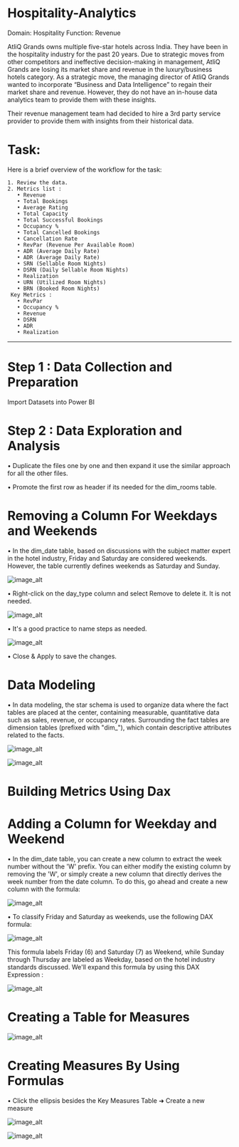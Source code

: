 # Hospitality-Analytics

Domain:  Hospitality       Function: Revenue

  AtliQ Grands owns multiple five-star hotels across India. They have been in the hospitality industry for the past 20 years. 
  Due to strategic moves from other competitors and ineffective decision-making in management, AtliQ Grands are losing its 
  market share and revenue in the luxury/business hotels category. As a strategic move, the managing director of AtliQ Grands
  wanted to incorporate “Business and Data Intelligence” to regain their market share and revenue. However, they do not have
  an in-house data analytics team to provide them with these insights.

  Their revenue management team had decided to hire a 3rd party service provider to provide them with insights from their 
  historical data.

# Task:  

  Here is a brief overview of the workflow for the task:

    1. Review the data.
    2. Metrics list :
       • Revenue
       • Total Bookings
       • Average Rating
       • Total Capacity
       • Total Successful Bookings
       • Occupancy % 
       • Total Cancelled Bookings
       • Cancellation Rate
       • RevPar (Revenue Per Available Room)
       • ADR (Average Daily Rate)
       • ADR (Average Daily Rate)
       • SRN (Sellable Room Nights)
       • DSRN (Daily Sellable Room Nights)
       • Realization
       • URN (Utilized Room Nights)
       • BRN (Booked Room Nights)
     Key Metrics :
       • RevPar 
       • Occupancy %
       • Revenue
       • DSRN
       • ADR
       • Realization 
--------------------------------------------------------------------------------------------------------------------------------

# Step 1 : Data Collection and Preparation

Import Datasets into Power BI

# Step 2 : Data Exploration and Analysis

• Duplicate the files one by one and then expand it use the similar approach for all the other files.

• Promote the first row as header if its needed for the dim_rooms table.

# Removing a Column For Weekdays and Weekends

• In the dim_date table, based on discussions with the subject matter expert in the hotel industry, Friday and Saturday
  are considered weekends. However, the table currently defines weekends as Saturday and Sunday.

![image_alt](https://github.com/DSgenes/Hospitality-Analytics/blob/381c572afbb4159a7f539a55c4058f727d73941c/Screenshot%201.png)

• Right-click on the day_type column and select Remove to delete it. It is not needed.

![image_alt](https://github.com/DSgenes/Hospitality-Analytics/blob/381c572afbb4159a7f539a55c4058f727d73941c/Screenshot%202.png)

• It's a good practice to name steps as needed.

![image_alt](https://github.com/DSgenes/Hospitality-Analytics/blob/7d453b54afd3167a098ad735f42df89a524ee54c/Screenshot%203.png)

• Close & Apply to save the changes.

# Data Modeling

• In data modeling, the star schema is used to organize data where the fact tables are placed at the center, containing measurable,
quantitative data such as sales, revenue, or occupancy rates. Surrounding the fact tables are dimension tables 
(prefixed with "dim_"), which contain descriptive attributes related to the facts.

![image_alt](https://github.com/DSgenes/Hospitality-Analytics/blob/9fe9f4b1a9ef29362a34899dad548ce5d5347cc9/Screenshot%204.png)

![image_alt](https://github.com/DSgenes/Hospitality-Analytics/blob/9fe9f4b1a9ef29362a34899dad548ce5d5347cc9/Screenshot%205.png)

# Building Metrics Using Dax

# Adding a Column for Weekday and Weekend

• In the dim_date table, you can create a new column to extract the week number without the 'W' prefix. You can either
  modify the existing column by removing the 'W', or simply create a new column that directly derives the week number 
  from the date column. To do this, go ahead and create a new column with the formula:

  ![image_alt](https://github.com/DSgenes/Hospitality-Analytics/blob/44a7f04c2c6edf1205c2b09453f561c3c04840ba/Screenshot%206.png)

• To classify Friday and Saturday as weekends, use the following DAX formula:

![image_alt](https://github.com/DSgenes/Hospitality-Analytics/blob/c9cdd18999b54b5cc1989aff85bec8f15e7933e1/Screenshot%207.png)

  This formula labels Friday (6) and Saturday (7) as Weekend, while Sunday through Thursday are labeled as Weekday,
  based on the hotel industry standards discussed. We'll expand this formula by using this DAX Expression : 

![image_alt](https://github.com/DSgenes/Hospitality-Analytics/blob/c9cdd18999b54b5cc1989aff85bec8f15e7933e1/Screenshot%208.png)

# Creating a Table for Measures 

![image_alt]()

# Creating Measures By Using Formulas

• Click the ellipsis besides the Key Measures Table ➜ Create a new measure 

![image_alt]()

![image_alt]()
